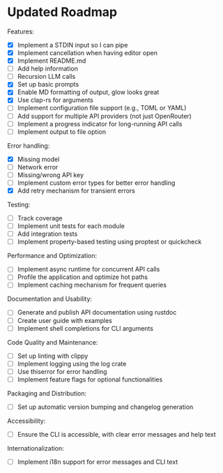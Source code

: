 # Updated Roadmap

Features:
- [x] Implement a STDIN input so I can pipe
- [x] Implement cancellation when having editor open
- [x] Implement README.md
- [ ] Add help information
- [ ] Recursion LLM calls
- [x] Set up basic prompts
- [x] Enable MD formatting of output, glow looks great
- [x] Use clap-rs for arguments
- [ ] Implement configuration file support (e.g., TOML or YAML)
- [ ] Add support for multiple API providers (not just OpenRouter)
- [ ] Implement a progress indicator for long-running API calls
- [ ] Implement output to file option

Error handling:
- [x] Missing model
- [ ] Network error
- [ ] Missing/wrong API key
- [ ] Implement custom error types for better error handling
- [x] Add retry mechanism for transient errors

Testing:
- [ ] Track coverage
- [ ] Implement unit tests for each module
- [ ] Add integration tests
- [ ] Implement property-based testing using proptest or quickcheck

Performance and Optimization:
- [ ] Implement async runtime for concurrent API calls
- [ ] Profile the application and optimize hot paths
- [ ] Implement caching mechanism for frequent queries

Documentation and Usability:
- [ ] Generate and publish API documentation using rustdoc
- [ ] Create user guide with examples
- [ ] Implement shell completions for CLI arguments

Code Quality and Maintenance:
- [ ] Set up linting with clippy
- [ ] Implement logging using the log crate
- [ ] Use thiserror for error handling
- [ ] Implement feature flags for optional functionalities

Packaging and Distribution:
<!-- - [ ] Create binary releases for multiple platforms -->
<!-- - [ ] Publish the crate on crates.io -->
- [ ] Set up automatic version bumping and changelog generation

<!-- Extensibility: -->
<!-- - [ ] Implement a plugin system for custom commands or formatters -->
<!-- - [ ] Create an API for the core functionality to allow other Rust programs to use it as a library -->

Accessibility:
- [ ] Ensure the CLI is accessible, with clear error messages and help text
<!-- - [ ] Implement a TUI (Text User Interface) version using a library like tui-rs -->

Internationalization:
- [ ] Implement i18n support for error messages and CLI text
